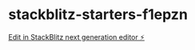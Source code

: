 # stackblitz-starters-f1epzn

[Edit in StackBlitz next generation editor ⚡️](https://stackblitz.com/~/github.com/StudentAlen/stackblitz-starters-f1epzn)